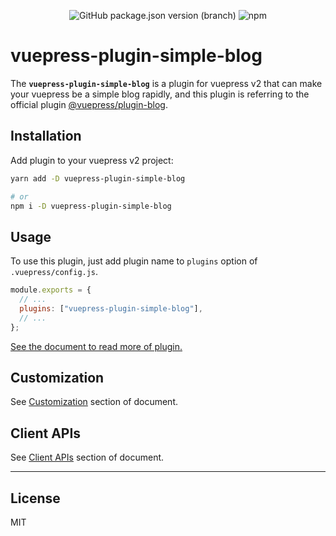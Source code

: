 <p align="center">
<img alt="GitHub package.json version (branch)" src="https://img.shields.io/github/package-json/v/huibizhang/vuepress-plugin-simple-blog/master?label=NPM&style=for-the-badge">
<!-- <img alt="npm" src="https://img.shields.io/npm/v/vuepress-plugin-simple-blog?style=for-the-badge"> -->
<!-- <img alt="GitHub Workflow Status (branch)" src="https://img.shields.io/github/workflow/status/huibizhang/vuepress-plugin-simple-blog/npm_publish/v1.0.1?label=PUBLISH&style=for-the-badge"> -->
<img alt="npm" src="https://img.shields.io/npm/dt/vuepress-plugin-simple-blog?style=for-the-badge">
</p>

# vuepress-plugin-simple-blog

The **`vuepress-plugin-simple-blog`** is a plugin for vuepress v2 that can make your vuepress be a simple blog rapidly, and this plugin is referring to the official plugin [@vuepress/plugin-blog](https://github.com/vuepress/vuepress-plugin-blog).

## Installation

Add plugin to your vuepress v2 project:

```bash
yarn add -D vuepress-plugin-simple-blog

# or
npm i -D vuepress-plugin-simple-blog
```

## Usage

To use this plugin, just add plugin name to `plugins` option of `.vuepress/config.js`.

```javascript
module.exports = {
  // ...
  plugins: ["vuepress-plugin-simple-blog"],
  // ...
};
```

[See the document to read more of plugin.](https://vuepress-plugin-simple-blog.vercel.app/guide/getting-started/)

## Customization

See [Customization](https://vuepress-plugin-simple-blog.vercel.app/customization/) section of document.

## Client APIs

See [Client APIs](https://vuepress-plugin-simple-blog.vercel.app/api/) section of document.

---

## License

MIT
